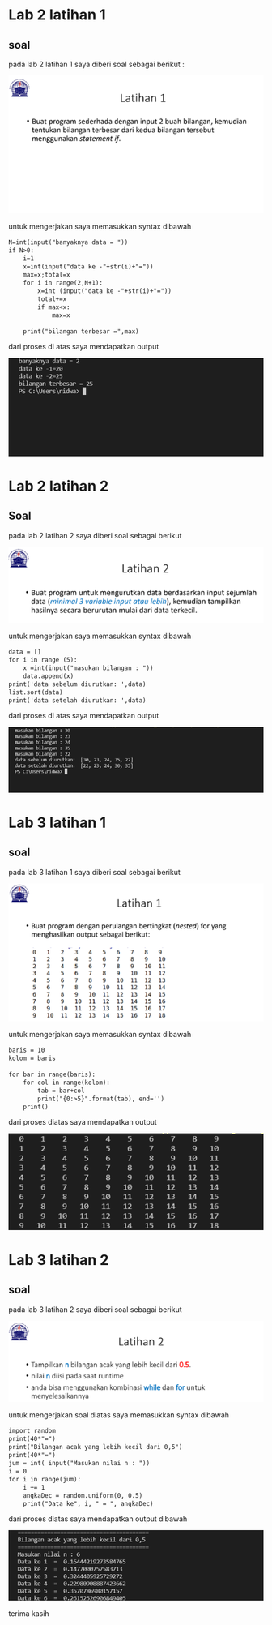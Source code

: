 # Lab 2 latihan 1

## soal 

pada lab 2 latihan 1 saya diberi soal sebagai berikut :

![img](gambar/soall2l1.png)

untuk mengerjakan saya memasukkan syntax dibawah

    N=int(input("banyaknya data = "))
    if N>0:
        i=1
        x=int(input("data ke -"+str(i)+"="))
        max=x;total=x
        for i in range(2,N+1):
            x=int (input("data ke -"+str(i)+"="))
            total+=x
            if max<x:
                max=x

        print("bilangan terbesar =",max)


dari proses di atas saya mendapatkan output

![img](gambar/gambar5.png)

# Lab 2 latihan 2

## Soal

pada lab 2 latihan 2 saya diberi soal sebagai berikut

![img](gambar/soall2l2.png)

untuk mengerjakan saya memasukkan syntax dibawah

    data = []
    for i in range (5):
        x =int(input("masukan bilangan : "))
        data.append(x)
    print('data sebelum diurutkan: ',data)
    list.sort(data)
    print('data setelah diurutkan: ',data)

dari proses di atas saya mendapatkan output

![img](gambar/gambar6.png)

# Lab 3 latihan 1

## soal

pada lab 3 latihan 1 saya diberi soal sebagai berikut

![img](gambar/soall3l1.png)

untuk mengerjakan saya memasukkan syntax dibawah

    baris = 10
    kolom = baris

    for bar in range(baris):
        for col in range(kolom):
            tab = bar+col
            print("{0:>5}".format(tab), end='')
        print()

dari proses diatas saya mendapatkan output

![img](gambar/gambar7.png)

# Lab 3 latihan 2

## soal

pada lab 3 latihan 2 saya diberi soal sebagai berikut

![img](gambar/soall3l2.png)

untuk mengerjakan soal diatas saya memasukkan syntax dibawah

    import random
    print(40*"=")
    print("Bilangan acak yang lebih kecil dari 0,5")
    print(40*"=")
    jum = int( input("Masukan nilai n : "))
    i = 0
    for i in range(jum):
        i += 1
        angkaDec = random.uniform(0, 0.5)
        print("Data ke", i, " = ", angkaDec)

dari proses diatas saya mendapatkan output dibawah

![img](gambar/gambar8.png)

terima kasih